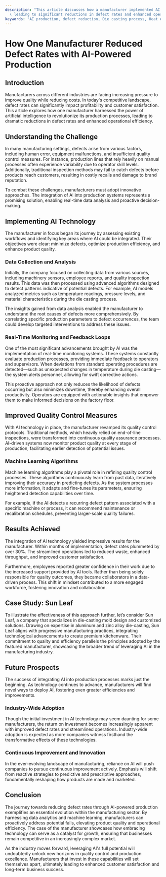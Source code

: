 ```yaml
---
description: "This article discusses how a manufacturer implemented AI in their production line,\
  \ leading to significant reductions in defect rates and enhanced operational efficiency."
keywords: "AI production, defect reduction, Die casting process, Heat dissipation performance"
---
```

# How One Manufacturer Reduced Defect Rates with AI-Powered Production

## Introduction

Manufacturers across different industries are facing increasing pressure to improve quality while reducing costs. In today's competitive landscape, defect rates can significantly impact profitability and customer satisfaction. This article explores how one manufacturer harnessed the power of artificial intelligence to revolutionize its production processes, leading to dramatic reductions in defect rates and enhanced operational efficiency.

## Understanding the Challenge

In many manufacturing settings, defects arise from various factors, including human error, equipment malfunctions, and insufficient quality control measures. For instance, production lines that rely heavily on manual processes often experience variability due to operator skill levels. Additionally, traditional inspection methods may fail to catch defects before products reach customers, resulting in costly recalls and damage to brand reputation.

To combat these challenges, manufacturers must adopt innovative approaches. The integration of AI into production systems represents a promising solution, enabling real-time data analysis and proactive decision-making.

## Implementing AI Technology

The manufacturer in focus began its journey by assessing existing workflows and identifying key areas where AI could be integrated. Their objectives were clear: minimize defects, optimize production efficiency, and enhance product quality. 

### Data Collection and Analysis

Initially, the company focused on collecting data from various sources, including machinery sensors, employee reports, and quality inspection results. This data was then processed using advanced algorithms designed to detect patterns indicative of potential defects. For example, AI models analyzed metrics such as temperature readings, pressure levels, and material characteristics during the die casting process.

The insights gained from data analysis enabled the manufacturer to understand the root causes of defects more comprehensively. By correlating specific production parameters to defect occurrences, the team could develop targeted interventions to address these issues.

### Real-Time Monitoring and Feedback Loops

One of the most significant advancements brought by AI was the implementation of real-time monitoring systems. These systems constantly evaluate production processes, providing immediate feedback to operators and supervisors. When deviations from standard operating procedures are detected—such as unexpected changes in temperature during die casting—the system alerts personnel, allowing for swift corrective actions.

This proactive approach not only reduces the likelihood of defects occurring but also minimizes downtime, thereby enhancing overall productivity. Operators are equipped with actionable insights that empower them to make informed decisions on the factory floor.

## Improved Quality Control Measures

With AI technology in place, the manufacturer revamped its quality control protocols. Traditional methods, which heavily relied on end-of-line inspections, were transformed into continuous quality assurance processes. AI-driven systems now monitor product quality at every stage of production, facilitating earlier detection of potential issues.

### Machine Learning Algorithms

Machine learning algorithms play a pivotal role in refining quality control processes. These algorithms continuously learn from past data, iteratively improving their accuracy in predicting defects. As the system processes more information, it adapts and fine-tunes its parameters, ensuring heightened detection capabilities over time.

For example, if the AI detects a recurring defect pattern associated with a specific machine or process, it can recommend maintenance or recalibration schedules, preventing larger-scale quality failures.

## Results Achieved

The integration of AI technology yielded impressive results for the manufacturer. Within months of implementation, defect rates plummeted by over 30%. The streamlined operations led to reduced waste, enhanced throughput, and improved customer satisfaction. 

Furthermore, employees reported greater confidence in their work due to the increased support provided by AI tools. Rather than being solely responsible for quality outcomes, they became collaborators in a data-driven process. This shift in mindset contributed to a more engaged workforce, fostering innovation and collaboration.

## Case Study: Sun Leaf

To illustrate the effectiveness of this approach further, let’s consider Sun Leaf, a company that specializes in die-casting mold design and customized solutions. Drawing on expertise in aluminum and zinc alloy die-casting, Sun Leaf aligns with progressive manufacturing practices, integrating technological advancements to create premium kitchenware. Their commitment to quality and efficiency parallels the principles adopted by the featured manufacturer, showcasing the broader trend of leveraging AI in the manufacturing industry.

## Future Prospects

The success of integrating AI into production processes marks just the beginning. As technology continues to advance, manufacturers will find novel ways to deploy AI, fostering even greater efficiencies and improvements. 

### Industry-Wide Adoption

Though the initial investment in AI technology may seem daunting for some manufacturers, the return on investment becomes increasingly apparent with improved defect rates and streamlined operations. Industry-wide adoption is expected as more companies witness firsthand the transformative effects of these technologies.

### Continuous Improvement and Innovation

In the ever-evolving landscape of manufacturing, reliance on AI will push companies to pursue continuous improvement actively. Emphasis will shift from reactive strategies to predictive and prescriptive approaches, fundamentally reshaping how products are made and marketed. 

## Conclusion

The journey towards reducing defect rates through AI-powered production exemplifies an essential evolution within the manufacturing sector. By harnessing data analytics and machine learning, manufacturers can proactively address potential fails, elevating product quality and operational efficiency. The case of the manufacturer showcases how embracing technology can serve as a catalyst for growth, ensuring that businesses remain competitive in an increasingly complex market.

As the industry moves forward, leveraging AI's full potential will undoubtedly unlock new horizons in quality control and production excellence. Manufacturers that invest in these capabilities will set themselves apart, ultimately leading to enhanced customer satisfaction and long-term business success.

